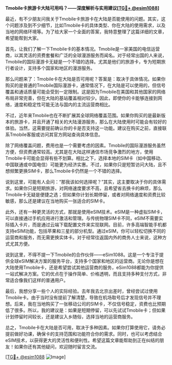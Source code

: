 **Tmobile卡旅游卡大陆可用吗？——深度解析与实用建议[[TG💪+ @esim1088](https://t.me/s/esim1088)]**

最近，有不少朋友问我关于Tmobile卡旅游卡在大陆是否能使用的问题。其实，这个问题涉及到不少细节，比如Tmobile卡的具体类型、你在大陆的使用需求，以及当地的网络环境等。为了给大家一个全面的答案，我特意整理了这篇详细的文章，希望能帮到大家。

首先，让我们了解一下Tmobile卡的基本情况。Tmobile是一家美国的电信运营商，以其灵活的资费套餐和广泛的全球漫游服务而闻名。对于经常出国的人来说，Tmobile的国际漫游卡无疑是一个不错的选择。尤其是他们的旅游卡，专为短期旅行者设计，支持多个国家和地区的漫游服务。

那么问题来了：Tmobile卡在大陆是否可用呢？答案是：取决于具体情况。如果你购买的是普通的Tmobile国际漫游卡，通常情况下，在大陆是可以使用的，但信号覆盖和通话质量可能会受到一定限制。这是因为Tmobile在美国和其他国家的网络布局非常完善，但在大陆的基站覆盖相对较少。因此，即使你的卡能够连接到网络，速度和稳定性可能无法与国内的主流运营商相比。

不过，近年来Tmobile也在不断扩展其全球网络覆盖范围。如果你购买的是最新版本的旅游卡，并且开通了相关的大陆漫游服务，那么在大陆使用时可能会有较好的体验。当然，这需要提前确认你的卡是否支持这一功能。建议在购买之前，直接联系Tmobile客服或访问其官方网站查询具体信息。

除了网络覆盖问题，费用也是一个需要考虑的因素。Tmobile的国际漫游服务虽然方便，但资费通常较高。尤其是在大陆这样通信市场竞争激烈的地方，使用Tmobile卡可能会显得有些不划算。相比之下，选择本地的SIM卡（如中国移动、中国联通或中国电信）可能更为经济实惠。不过，如果你只是短暂访问大陆，且不想频繁更换SIM卡，那么Tmobile卡仍然是一个不错的选择。

说到这里，可能有人会问：“那我该如何选择呢？”其实，这主要取决于你的具体需求。如果你只是短期旅游，对网络速度要求不高，且希望省去换卡的麻烦，那么Tmobile卡无疑是便捷之选；但如果你计划长期停留，或者对网络速度和资费比较敏感，那么还是建议在当地购买一张适合的SIM卡。

此外，还有一种更灵活的方式，那就是使用eSIM技术。eSIM是一种虚拟SIM卡，可以直接通过手机应用进行激活和管理。与传统物理SIM卡不同，eSIM不需要实际插入卡片，而是通过云端下载配置文件来实现联网。目前，许多高端智能手机都支持eSIM功能，包括苹果和三星的部分机型。通过eSIM，你可以轻松切换不同的运营商和服务，而无需更换实体卡。对于经常往返国内外的商务人士来说，这种方式尤其方便。

说到这里，不得不提一下Tmobile的合作伙伴——eSim1088。这是一个专注于提供全球eSIM解决方案的服务平台，支持多个国家和地区的运营商。无论你是想在大陆使用Tmobile卡，还是希望尝试其他运营商的服务，eSim1088都能为你提供一站式解决方案。它的优点在于操作简单、价格透明，而且支持多种支付方式，非常适合像我们这样的普通用户。

最后，我想分享一些个人的实际经验。去年我去北京出差时，曾经尝试过使用Tmobile卡。由于当时没有提前了解清楚，导致在机场取号后才发现信号并不理想。后来，我在当地购买了一张移动公司的SIM卡，不仅信号稳定，资费也比预期低了很多。所以，我的建议是：如果是短期停留，可以先试试Tmobile卡；但如果计划停留时间较长，还是建议入乡随俗，选择当地的运营商服务。

总之，Tmobile卡在大陆是否可用，取决于多种因素。如果你打算使用它，请务必提前做好功课，确保卡的支持范围和功能符合你的需求。同时，也可以考虑结合eSIM技术，以获得更大的灵活性和便利性。希望这篇文章能帮助到正在纠结的朋友！如果你还有其他疑问，欢迎随时留言交流。

[[TG💪+ @esim1088](https://t.me/s/esim1088) ![Image](https://i.postimg.cc/4NQfJmqS/Snipaste-2025-05-13-00-14-12.png)]